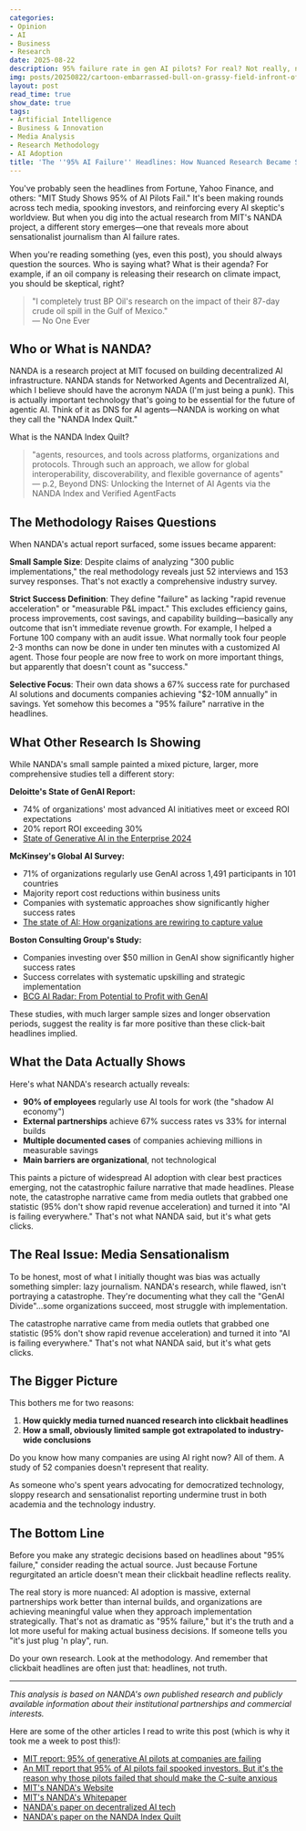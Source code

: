 ```yaml
---
categories:
- Opinion
- AI
- Business
- Research
date: 2025-08-22
description: 95% failure rate in gen AI pilots? For real? Not really, no.
img: posts/20250822/cartoon-embarrassed-bull-on-grassy-field-infront-of-an-mit.jpeg
layout: post
read_time: true
show_date: true
tags:
- Artificial Intelligence
- Business & Innovation
- Media Analysis
- Research Methodology
- AI Adoption
title: 'The ''95% AI Failure'' Headlines: How Nuanced Research Became Sensational News'
---
```


You've probably seen the headlines from Fortune, Yahoo Finance, and others: "MIT Study Shows 95% of AI Pilots Fail." It's been making rounds across tech media, spooking investors, and reinforcing every AI skeptic's worldview. But when you dig into the actual research from MIT's NANDA project, a different story emerges—one that reveals more about sensationalist journalism than AI failure rates.

When you're reading something (yes, even this post), you should always question the sources. Who is saying what? What is their agenda? For example, if an oil company is releasing their research on climate impact, you should be skeptical, right?

> "I completely trust BP Oil's research on the impact of their 87-day crude oil spill in the Gulf of Mexico."  
> — No One Ever

## Who or What is NANDA?

NANDA is a research project at MIT focused on building decentralized AI infrastructure. NANDA stands for Networked Agents and Decentralized AI, which I believe should have the acronym NADA (I'm just being a punk). This is actually important technology that's going to be essential for the future of agentic AI. Think of it as DNS for AI agents—NANDA is working on what they call the "NANDA Index Quilt."

What is the NANDA Index Quilt?

> "agents, resources, and tools across platforms, organizations and protocols. Through such an approach, we allow for global interoperability, discoverability, and flexible governance of agents"  
> — p.2, Beyond DNS: Unlocking the Internet of AI Agents via the NANDA Index and Verified AgentFacts

## The Methodology Raises Questions

When NANDA's actual report surfaced, some issues became apparent:

**Small Sample Size**: Despite claims of analyzing "300 public implementations," the real methodology reveals just 52 interviews and 153 survey responses. That's not exactly a comprehensive industry survey.

**Strict Success Definition**: They define "failure" as lacking "rapid revenue acceleration" or "measurable P&L impact." This excludes efficiency gains, process improvements, cost savings, and capability building—basically any outcome that isn't immediate revenue growth. For example, I helped a Fortune 100 company with an audit issue. What normally took four people 2-3 months can now be done in under ten minutes with a customized AI agent. Those four people are now free to work on more important things, but apparently that doesn't count as "success." 

**Selective Focus**: Their own data shows a 67% success rate for purchased AI solutions and documents companies achieving "$2-10M annually" in savings. Yet somehow this becomes a "95% failure" narrative in the headlines.

## What Other Research Is Showing

While NANDA's small sample painted a mixed picture, larger, more comprehensive studies tell a different story:

**Deloitte's State of GenAI Report:**
- 74% of organizations' most advanced AI initiatives meet or exceed ROI expectations
- 20% report ROI exceeding 30%
- [State of Generative AI in the Enterprise 2024](https://www2.deloitte.com/us/en/pages/consulting/articles/state-of-generative-ai-in-enterprise.html)

**McKinsey's Global AI Survey:**
- 71% of organizations regularly use GenAI across 1,491 participants in 101 countries
- Majority report cost reductions within business units
- Companies with systematic approaches show significantly higher success rates
- [The state of AI: How organizations are rewiring to capture value](https://www.mckinsey.com/capabilities/quantumblack/our-insights/the-state-of-ai)

**Boston Consulting Group's Study:**
- Companies investing over $50 million in GenAI show significantly higher success rates
- Success correlates with systematic upskilling and strategic implementation
- [BCG AI Radar: From Potential to Profit with GenAI](https://www.bcg.com/publications/2024/from-potential-to-profit-with-genai)

These studies, with much larger sample sizes and longer observation periods, suggest the reality is far more positive than these click-bait headlines implied.

## What the Data Actually Shows

Here's what NANDA's research actually reveals:

- **90% of employees** regularly use AI tools for work (the "shadow AI economy")
- **External partnerships** achieve 67% success rates vs 33% for internal builds
- **Multiple documented cases** of companies achieving millions in measurable savings
- **Main barriers are organizational**, not technological

This paints a picture of widespread AI adoption with clear best practices emerging, not the catastrophic failure narrative that made headlines. Please note, the catastrophe narrative came from media outlets that grabbed one statistic (95% don't show rapid revenue acceleration) and turned it into "AI is failing everywhere." That's not what NANDA said, but it's what gets clicks.

## The Real Issue: Media Sensationalism

To be honest, most of what I initially thought was bias was actually something simpler: lazy journalism. NANDA's research, while flawed, isn't portraying a catastrophe. They're documenting what they call the "GenAI Divide"...some organizations succeed, most struggle with implementation.

The catastrophe narrative came from media outlets that grabbed one statistic (95% don't show rapid revenue acceleration) and turned it into "AI is failing everywhere." That's not what NANDA said, but it's what gets clicks.

## The Bigger Picture

This bothers me for two reasons:

1. **How quickly media turned nuanced research into clickbait headlines**
2. **How a small, obviously limited sample got extrapolated to industry-wide conclusions**

Do you know how many companies are using AI right now? All of them. A study of 52 companies doesn't represent that reality.

As someone who's spent years advocating for democratized technology, sloppy research and sensationalist reporting undermine trust in both academia and the technology industry.

## The Bottom Line

Before you make any strategic decisions based on headlines about "95% failure," consider reading the actual source. Just because Fortune regurgitated an article doesn't mean their clickbait headline reflects reality.

The real story is more nuanced: AI adoption is massive, external partnerships work better than internal builds, and organizations are achieving meaningful value when they approach implementation strategically. That's not as dramatic as "95% failure," but it's the truth and a lot more useful for making actual business decisions. If someone tells you "it's just plug 'n play", run.

Do your own research. Look at the methodology. And remember that clickbait headlines are often just that: headlines, not truth.

---

*This analysis is based on NANDA's own published research and publicly available information about their institutional partnerships and commercial interests.*

Here are some of the other articles I read to write this post (which is why it took me a week to post this!):

- [MIT report: 95% of generative AI pilots at companies are failing](https://aicommission.org/2025/08/mit-report-95-of-generative-ai-pilots-at-companies-are-failing/)
- [An MIT report that 95% of AI pilots fail spooked investors. But it's the reason why those pilots failed that should make the C-suite anxious](https://fortune.com/2025/08/21/an-mit-report-that-95-of-ai-pilots-fail-spooked-investors-but-the-reason-why-those-pilots-failed-is-what-should-make-the-c-suite-anxious/)
- [MIT's NANDA's Website](https://nanda.media.mit.edu/)
- [MIT's NANDA's Whitepaper](https://nanda.media.mit.edu/assets/pdf/nanda-whitepaper.pdf)
- [NANDA's paper on decentralized AI tech](https://nanda.media.mit.edu/decentralized_AI_perspective.pdf)
- [NANDA's paper on the NANDA Index Quilt](https://arxiv.org/pdf/2507.14263)

